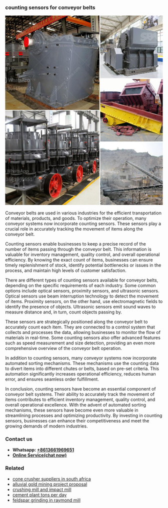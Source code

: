 <h3>counting sensors for conveyor belts</h3><img src='1708499390.jpg' alt=''><p>Conveyor belts are used in various industries for the efficient transportation of materials, products, and goods. To optimize their operation, many conveyor systems now incorporate counting sensors. These sensors play a crucial role in accurately tracking the movement of items along the conveyor belt.</p><p>Counting sensors enable businesses to keep a precise record of the number of items passing through the conveyor belt. This information is valuable for inventory management, quality control, and overall operational efficiency. By knowing the exact count of items, businesses can ensure timely replenishment of stock, identify potential bottlenecks or issues in the process, and maintain high levels of customer satisfaction.</p><p>There are different types of counting sensors available for conveyor belts, depending on the specific requirements of each industry. Some common options include optical sensors, proximity sensors, and ultrasonic sensors. Optical sensors use beam interruption technology to detect the movement of items. Proximity sensors, on the other hand, use electromagnetic fields to identify the presence of objects. Ultrasonic sensors emit sound waves to measure distance and, in turn, count objects passing by.</p><p>These sensors are strategically positioned along the conveyor belt to accurately count each item. They are connected to a control system that collects and processes the data, allowing businesses to monitor the flow of materials in real-time. Some counting sensors also offer advanced features such as speed measurement and size detection, providing an even more comprehensive overview of the conveyor belt operation.</p><p>In addition to counting sensors, many conveyor systems now incorporate automated sorting mechanisms. These mechanisms use the counting data to divert items into different chutes or belts, based on pre-set criteria. This automation significantly increases operational efficiency, reduces human error, and ensures seamless order fulfillment.</p><p>In conclusion, counting sensors have become an essential component of conveyor belt systems. Their ability to accurately track the movement of items contributes to efficient inventory management, quality control, and overall operational excellence. With the advent of automated sorting mechanisms, these sensors have become even more valuable in streamlining processes and optimizing productivity. By investing in counting sensors, businesses can enhance their competitiveness and meet the growing demands of modern industries.</p><h3>Contact us</h3><ul><li><strong>Whatsapp:&nbsp;<a href="https://wa.me/8613661969651">+8613661969651</a></strong></li><li><a href="https://swt.shibang-china.com/?git&amp;zhl&amp;counting sensors for conveyor belts"><strong>Online Service(chat now)</strong></a></li></ul><h3>Related</h3><ul><li><a href='cone crusher suppliers in south africa.md'>cone crusher suppliers in south africa</a></li><li><a href='alluvial gold mining project proposal.md'>alluvial gold mining project proposal</a></li><li><a href='crushing mill and impact mill.md'>crushing mill and impact mill</a></li><li><a href='cement plant tons per day.md'>cement plant tons per day</a></li><li><a href='feldspar grinding in raymond mill.md'>feldspar grinding in raymond mill</a></li></ul>